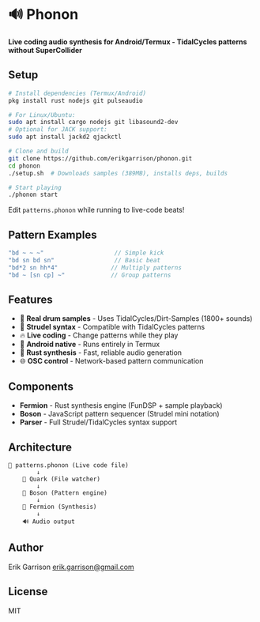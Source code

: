 # 🔊 Phonon

**Live coding audio synthesis for Android/Termux - TidalCycles patterns without SuperCollider**

## Setup

```bash
# Install dependencies (Termux/Android)
pkg install rust nodejs git pulseaudio

# For Linux/Ubuntu:
sudo apt install cargo nodejs git libasound2-dev
# Optional for JACK support:
sudo apt install jackd2 qjackctl

# Clone and build
git clone https://github.com/erikgarrison/phonon.git
cd phonon
./setup.sh  # Downloads samples (389MB), installs deps, builds

# Start playing
./phonon start
```

Edit `patterns.phonon` while running to live-code beats!

## Pattern Examples

```javascript
"bd ~ ~ ~"                    // Simple kick
"bd sn bd sn"                 // Basic beat  
"bd*2 sn hh*4"               // Multiply patterns
"bd ~ [sn cp] ~"             // Group patterns
```

## Features

- 🎵 **Real drum samples** - Uses TidalCycles/Dirt-Samples (1800+ sounds)
- 🎼 **Strudel syntax** - Compatible with TidalCycles patterns
- 🔥 **Live coding** - Change patterns while they play
- 📱 **Android native** - Runs entirely in Termux
- 🦀 **Rust synthesis** - Fast, reliable audio generation
- 🌐 **OSC control** - Network-based pattern communication

## Components

- **Fermion** - Rust synthesis engine (FunDSP + sample playback)
- **Boson** - JavaScript pattern sequencer (Strudel mini notation)
- **Parser** - Full Strudel/TidalCycles syntax support

## Architecture

```
📝 patterns.phonon (Live code file)
        ↓
    🔄 Quark (File watcher)
        ↓
    🎼 Boson (Pattern engine)
        ↓
    🎵 Fermion (Synthesis)
        ↓
    🔊 Audio output
```

## Author

Erik Garrison <erik.garrison@gmail.com>

## License

MIT